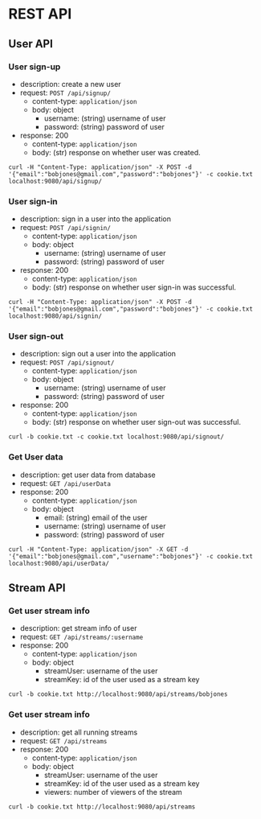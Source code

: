 # REST API
## User API
### User sign-up
- description: create a new user
- request: `POST /api/signup/`
    - content-type: `application/json`
    - body: object
      - username: (string) username of user
      - password: (string) password of user
- response: 200
    - content-type: `application/json`
    - body: (str) response on whether user was created.
``` 
curl -H "Content-Type: application/json" -X POST -d '{"email":"bobjones@gmail.com","password":"bobjones"}' -c cookie.txt localhost:9080/api/signup/
``` 

### User sign-in
- description: sign in a user into the application
- request: `POST /api/signin/`
    - content-type: `application/json`
    - body: object
      - username: (string) username of user
      - password: (string) password of user
- response: 200
    - content-type: `application/json`
    - body: (str) response on whether user sign-in was successful.
``` 
curl -H "Content-Type: application/json" -X POST -d '{"email":"bobjones@gmail.com","password":"bobjones"}' -c cookie.txt localhost:9080/api/signin/
``` 

### User sign-out
- description: sign out a user into the application
- request: `POST /api/signout/`
    - content-type: `application/json`
    - body: object
      - username: (string) username of user
      - password: (string) password of user
- response: 200
    - content-type: `application/json`
    - body: (str) response on whether user sign-out was successful.
``` 
curl -b cookie.txt -c cookie.txt localhost:9080/api/signout/
``` 

### Get User data
- description: get user data from database
- request: `GET /api/userData`   
- response: 200
    - content-type: `application/json`
    - body: object
      - email: (string) email of the user
      - username: (string) username of user
      - password: (string) password of user

``` 
curl -H "Content-Type: application/json" -X GET -d '{"email":"bobjones@gmail.com","username":"bobjones"}' -c cookie.txt localhost:9080/api/userData/
``` 

## Stream API
### Get user stream info
- description: get stream info of user
- request: `GET /api/streams/:username`   
- response: 200
    - content-type: `application/json`
    - body: object
      - streamUser: username of the user
      - streamKey: id of the user used as a stream key
 
``` 
curl -b cookie.txt http://localhost:9080/api/streams/bobjones
``` 

### Get user stream info
- description: get all running streams
- request: `GET /api/streams`   
- response: 200
    - content-type: `application/json`
    - body: object
      - streamUser: username of the user
      - streamKey: id of the user used as a stream key
      - viewers: number of viewers of the stream
 
``` 
curl -b cookie.txt http://localhost:9080/api/streams
``` 